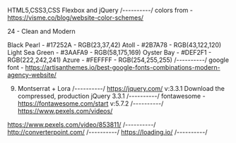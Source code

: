 HTML5,CSS3,CSS Flexbox and jQuery
/----------/
colors from - https://visme.co/blog/website-color-schemes/

24 - Clean and Modern

Black Pearl - #17252A - RGB(23,37,42)
Atoll - #2B7A78 - RGB(43,122,120)
Light Sea Green - #3AAFA9 - RGB(58,175,169)
Oyster Bay - #DEF2F1 - RGB(222,242,241)
Azure - #FEFFFF - RGB(254,255,255)
/----------/
google font - https://artisanthemes.io/best-google-fonts-combinations-modern-agency-website/

9. Montserrat + Lora
/----------/
https://jquery.com/ v:3.3.1
Download the compressed, production jQuery 3.3.1
/----------/
fontawesome - https://fontawesome.com/start v:5.7.2
/----------/
https://www.pexels.com/videos/

https://www.pexels.com/video/853811/
/----------/
http://converterpoint.com/
/----------/
https://loading.io/
/----------/


